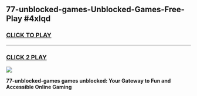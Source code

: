 
## 77-unblocked-games-Unblocked-Games-Free-Play #4xlqd
<h3>
<a href="https://us.freeplayer.one?title=77-unblocked-games&ref=9M">CLICK TO PLAY</a></h3>
<hr>

<h3>
<a href="https://us.freeplayer.one?title=77-unblocked-games&ref=9M">CLICK 2 PLAY</a>
  
</h3>

<a href="https://us.freeplayer.one?title=77-unblocked-games&ref=9M"><img src="https://clearcache.store/games.png"></a>


**77-unblocked-games games unblocked: Your Gateway to Fun and Accessible Online Gaming**
